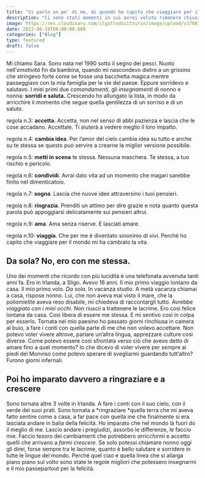 ```yaml
---
title: "Vi parlo un po' di me, di quando ho capito che viaggiare per il mondo mi avrebbe cambiato la vita"
description: "Ci sono stati momenti in cui avrei voluto rimanere chiusa in camera al buio in balia delle emozioni, altri in cui ho imparato davvero a ringraziare la vita e a crescere."
image: https://res.cloudinary.com/ilgattodicitturin/image/upload/v1760176306/Articoli/viaggi/vi-racconto-sara_b73dp9.jpg
date: 2022-06-19T08:00:00.000
categories: ["Blog"]
type: featured
draft: false
---
```


Mi chiamo Sara. Sono nata nel 1990 sotto il segno dei pesci. Nuoto nell’*emotività* fin da bambina, quando mi nascondevo dietro a un grissino che stringevo forte come se fosse una bacchetta magica mentre passeggiavo con la mia famiglia per le vie del paese. Eppure sorridevo e salutavo. 
I miei primi due *comandamenti*, gli *insegnamenti* di nonno e nonna: **sorridi e saluta.** Crescendo ho allungato la lista, in modo da arricchire il momento che segue quella gentilezza di un sorriso e di un saluto.

regola n.3: **accetta**. Accetta, non nel senso di abbi pazienza e lascia che le cose accadano. Accettale. Ti aiuterà a vedere meglio il loro impatto.  

regola n.4: **cambia idea**. Per l’amor del cielo cambia idea su tutto e anche su te stessa se questo può servire a crearne la miglior versione possibile.  

regola n.5: **metti in scena** te stessa. Nessuna maschera. Te stessa, a tuo rischio e pericolo.  

regola n.6: **condividi**. Avrai dato vita ad un momento che magari sarebbe finito nel dimenticatoio.  

regola n.7: **sogna**. Lascia che nuove idee attraversino i tuoi pensieri.  

regola n.8: **ringrazia**. Prenditi un attimo per dire grazie e nota quanto questa parola può appoggiarsi delicatamente sui pensieri altrui.  

regola n.9: **ama**. Ama senza riserve. E lasciati amare.  

regola n.10: **viaggia**. Che per me è diventato sinonimo di vivi. Perché ho capito che viaggiare per il mondo mi ha cambiato la vita.  

## Da sola? No, ero con me stessa.
Uno dei momenti che ricordo con più lucidità è una telefonata avvenuta tanti anni fa. Ero in Irlanda, a Sligo. Avevo 16 anni. Il mio primo viaggio lontano da casa. Il mio primo volo. *Da sola*. In vacanza studio. 
A metà vacanza chiamai a casa, rispose nonno. Lui, che non aveva mai visto il mare, che la poliomielite aveva reso disabile, mi chiedeva di raccontargli tutto. Avrebbe *viaggiato con i miei occhi*. Non riuscii a trattenere le lacrime. Ero così felice lontana da casa. Così libera di essere me stessa. E mi sentivo così in colpa per esserlo. 
Tornata nel mio paesino ho passato giorni rinchiusa in camera al buio, a fare i conti con quella parte di me che non volevo accettare. Non potevo voler vivere altrove, parlare un’altra lingua, apprezzare culture così diverse. 
Come potevo essere così sfrontata verso ciò che avevo detto di amare fino a quel momento? Io che dicevo di voler vivere per sempre ai piedi del Monviso come potevo sperare di svegliarmi guardando tutt’altro? Furono giorni infernali.

## Poi ho imparato davvero a ringraziare e a crescere
Sono tornata altre 3 volte in Irlanda. A fare i conti con il suo cielo, con il verde dei suoi prati. Sono tornata a *ringraziare *quella terra che mi aveva fatto sentire come a casa, a far pace con quella me che finalmente si era lasciata andare in balia della felicità. Ho imparato che nel mondo là fuori do il meglio di me. Lascio andare i pregiudizi, assorbo le differenze, le faccio mie. Faccio tesoro dei cambiamenti che potrebbero *arricchirmi* e accetto quelli che arrivano a *farmi crescere*. 
Se solo potessi chiamare nonno oggi gli direi, forse sempre tra le lacrime, quanto è bello salutare e sorridere in tutte le lingue del mondo. Perché quel ciao e quella linea che si allarga piano piano sul volto sono state le regole migliori che potessero insegnarmi e il mio passepartout per la felicità.